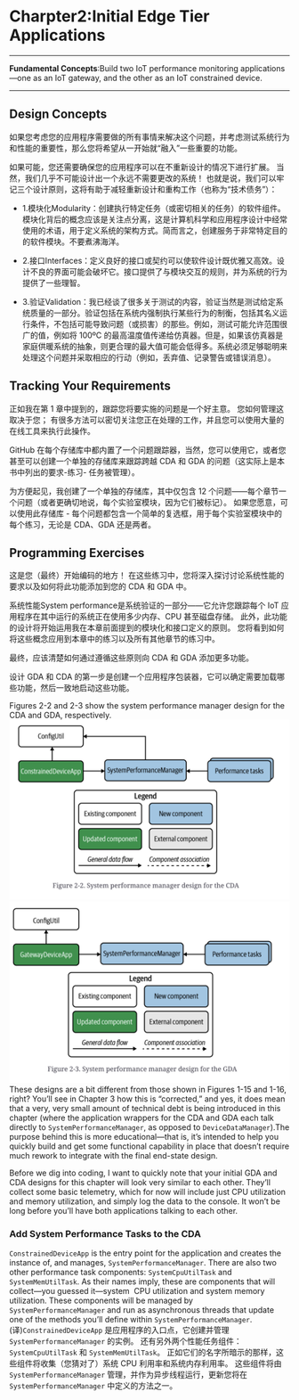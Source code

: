 # Charpter2:Initial Edge Tier Applications

<hr>
<b>Fundamental Concepts</b>:Build two IoT performance monitoring applications—one as an IoT gateway, and the other as an IoT constrained device.
<hr>


## Design Concepts
如果您考虑您的应用程序需要做的所有事情来解决这个问题，并考虑测试系统行为和性能的重要性，那么您将希望从一开始就“融入”一些重要的功能。

如果可能，您还需要确保您的应用程序可以在不重新设计的情况下进行扩展。 当然，我们几乎不可能设计出一个永远不需要更改的系统！ 也就是说，我们可以牢记三个设计原则，这将有助于减轻重新设计和重构工作（也称为“技术债务”）：
- 1.模块化Modularity：创建执行特定任务（或密切相关的任务）的软件组件。模块化背后的概念应该是关注点分离，这是计算机科学和应用程序设计中经常使用的术语，用于定义系统的架构方式。简而言之，创建服务于非常特定目的的软件模块。不要煮沸海洋。

- 2.接口Interfaces：定义良好的接口或契约可以使软件设计既优雅又高效。设计不良的界面可能会破坏它。接口提供了与模块交互的规则，并为系统的行为提供了一些理智。

- 3.验证Validation：我已经谈了很多关于测试的内容，验证当然是测试给定系统质量的一部分。验证包括在系统内强制执行某些行为的制衡，包括其名义运行条件，不包括可能导致问题（或损害）的那些。例如，测试可能允许范围很广的值，例如将 100ºC 的最高温度值传递给仿真器。但是，如果该仿真器是家庭供暖系统的抽象，则更合理的最大值可能会低得多。系统必须足够聪明来处理这个问题并采取相应的行动（例如，丢弃值、记录警告或错误消息）。
  
## Tracking Your Requirements
正如我在第 1 章中提到的，跟踪您将要实施的问题是一个好主意。 您如何管理这取决于您； 有很多方法可以密切关注您正在处理的工作，并且您可以使用大量的在线工具来执行此操作。

GitHub 在每个存储库中都内置了一个问题跟踪器，当然，您可以使用它，或者您甚至可以创建一个单独的存储库来跟踪跨越 CDA 和 GDA 的问题（这实际上是本书中列出的要求-练习- 任务被管理）。

为方便起见，我创建了一个单独的存储库，其中仅包含 12 个问题——每个章节一个问题（或者更确切地说，每个实验室模块，因为它们被标记）。 如果您愿意，可以使用此存储库 - 每个问题都包含一个简单的复选框，用于每个实验室模块中的每个练习，无论是 CDA、GDA 还是两者。

## Programming Exercises
这是您（最终）开始编码的地方！ 在这些练习中，您将深入探讨讨论系统性能的要求以及如何将此功能添加到您的 CDA 和 GDA 中。

系统性能System performance是系统验证的一部分——它允许您跟踪每个 IoT 应用程序在其中运行的系统正在使用多少内存、CPU 甚至磁盘存储。 此外，此功能的设计将开始运用我在本章前面提到的模块化和接口定义的原则。 您将看到如何将这些概念应用到本章中的练习以及所有其他章节的练习中。

最终，应该清楚如何通过遵循这些原则向 CDA 和 GDA 添加更多功能。

设计 GDA 和 CDA 的第一步是创建一个应用程序包装器，它可以确定需要加载哪些功能，然后一致地启动这些功能。

Figures 2-2 and 2-3 show the system performance manager design for the CDA and GDA, respectively. 
![2-2.System performance manager design for the CDA](2.2.png)
![2-3.System performance manager design for the CDA](2.3.png)
These designs are a bit different from those shown in Figures 1-15 and 1-16, right?  You’ll see in Chapter 3 how this is “corrected,” and yes, it does  mean that a very, very small amount of technical debt is being introduced in this chapter (where the application wrappers for the CDA and GDA each talk directly to ``SystemPerformanceManager``, as opposed to ``DeviceDataManager``).The purpose behind this is more educational—that is, it’s intended to help you quickly build and get some functional capability in place that doesn’t require much rework to integrate with the final end-state design.

Before we dig into coding, I want to quickly note that your initial GDA and CDA designs for this chapter will look very similar to each other. They’ll collect some basic telemetry, which for now will include just CPU utilization and memory utilization, and simply log the data to the console. It won’t be long before you’ll have both applications talking to each other.

### Add System Performance Tasks to the CDA
``ConstrainedDeviceApp`` is the entry point for the application and creates the instance of, and manages, ``SystemPerformanceManager``. There are also two other performance task components: ``SystemCpuUtilTask`` and ``SystemMemUtilTask``. As their names imply, these are components that will collect—you guessed it—system  CPU utilization and system memory utilization. These components will be managed by ``SystemPerformanceManager`` and run as asynchronous threads that update one of the methods you’ll define within ``SystemPerformanceManager``.
(译)``ConstrainedDeviceApp`` 是应用程序的入口点，它创建并管理 ``SystemPerformanceManager`` 的实例。 还有另外两个性能任务组件：``SystemCpuUtilTask`` 和 ``SystemMemUtilTask``。 正如它们的名字所暗示的那样，这些组件将收集（您猜对了）系统 CPU 利用率和系统内存利用率。 这些组件将由 ``SystemPerformanceManager`` 管理，并作为异步线程运行，更新您将在 ``SystemPerformanceManager`` 中定义的方法之一。

